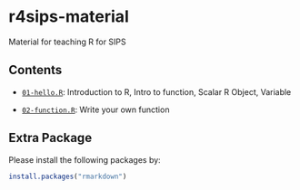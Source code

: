 # r4sips-material

Material for teaching R for SIPS

## Contents

- [`01-hello.R`](01-hello.R): Introduction to R, Intro to function, Scalar R Object, Variable

- [`02-function.R`](02-function.R): Write your own function



## Extra Package

Please install the following packages by:

```r
install.packages("rmarkdown")
```

